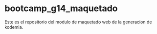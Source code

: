 # bootcamp_g14_maquetado
Este es el repositorio del modulo de maquetado web de la generacion de kodemia.
